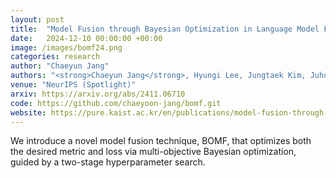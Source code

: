 ```yaml
---
layout: post
title:  "Model Fusion through Bayesian Optimization in Language Model Fine-Tuning"
date:   2024-12-10 00:00:00 +00:00
image: /images/bomf24.png
categories: research
author: "Chaeyun Jang"
authors: "<strong>Chaeyun Jang</strong>, Hyungi Lee, Jungtaek Kim, Juho Lee"
venue: "NeurIPS (Spotlight)"
arxiv: https://arxiv.org/abs/2411.06710
code: https://github.com/chaeyoon-jang/bomf.git
website: https://pure.kaist.ac.kr/en/publications/model-fusion-through-bayesian-optimization-in-language-model-fine/
---
```

We introduce a novel model fusion technique, BOMF, that optimizes both the desired metric and loss via multi-objective Bayesian optimization, guided by a two-stage hyperparameter search.